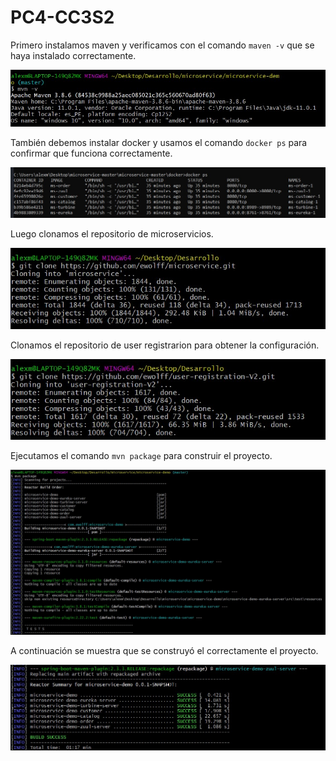 # PC4-CC3S2

Primero instalamos maven y verificamos con el comando `maven -v` que se haya instalado correctamente.

![maven_instalado](https://github.com/alexmzztt/PC4-CC3S2/blob/main/.assets/maven_instalado_prueba.jpg)

También debemos instalar docker y usamos el comando `docker ps` para confirmar que funciona correctamente.

![docker_instalado](https://github.com/alexmzztt/PC4-CC3S2/blob/main/.assets/docker_instalado_prueba.jpg)

Luego clonamos el repositorio de microservicios.

![microservices](https://github.com/alexmzztt/PC4-CC3S2/blob/main/.assets/clonar_microservice_repo.jpg)

Clonamos el repositorio de user registrarion para obtener la configuración.

![user-registration](https://github.com/alexmzztt/PC4-CC3S2/blob/main/.assets/clonar_user-registration-V2_repo.jpg)

Ejecutamos el comando `mvn package` para construir el proyecto.

![mvn_package_1](https://github.com/alexmzztt/PC4-CC3S2/blob/main/.assets/mvn_package_1.jpg)

A continuación se muestra que se construyó el correctamente el proyecto.

![mvn_package_2](https://github.com/alexmzztt/PC4-CC3S2/blob/main/.assets/mvn_package_2.jpg)
